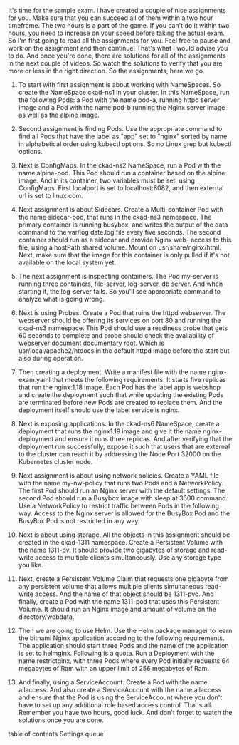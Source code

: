 It's time for the sample exam. I have created a couple of nice assignments for you. Make sure that you can succeed all of them within a two hour timeframe. The two hours is a part of the game. If you can't do it within two hours, you need to increase on your speed before taking the actual exam. So I'm first going to read all the assignments for you. Feel free to pause and work on the assignment and then continue. That's what I would advise you to do. And once you're done, there are solutions for all of the assignments in the next couple of videos. So watch the solutions to verify that you are more or less in the right direction. So the assignments, here we go.

1. To start with first assignment is about working with NameSpaces. So create the NameSpace ckad-ns1 in your cluster. In this NameSpace, run the following Pods: a Pod with the name pod-a, running httpd server image and a Pod with the name pod-b running the Nginx server image as well as the alpine image.

2. Second assignment is finding Pods. Use the appropriate command to find all Pods that have the label as "app" set to "nginx" sorted by name in alphabetical order using kubectl options. So no Linux grep but kubectl options.

3. Next is ConfigMaps. In the ckad-ns2 NameSpace, run a Pod with the name alpine-pod. This Pod should run a container based on the alpine image. And in its container, two variables must be set, using ConfigMaps. First localport is set to localhost:8082, and then external url is set to linux.com.

4. Next assignment is about Sidecars. Create a Multi-container Pod with the name sidecar-pod, that runs in the ckad-ns3 namespace. The primary container is running busybox, and writes the output of the data command to the var/log date.log file every five seconds. The second container should run as a sidecar and provide Nginx web- access to this file, using a hostPath shared volume. Mount on usr/share/nginx/html. Next, make sure that the image for this container is only pulled if it's not available on the local system yet.

5. The next assignment is inspecting containers. The Pod my-server is running three containers, file-server, log-server, db server. And when starting it, the log-server fails. So you'll see appropriate command to analyze what is going wrong. 

6. Next is using Probes. Create a Pod that ruins the httpd webserver. The webserver should be offering its services on port 80 and running the ckad-ns3 namespace. This Pod should use a readiness probe that gets 60 seconds to complete and probe should check the availability of webserver document documentary root. Which is usr/local/apache2/htdocs in the default httpd image before the start but also during operation. 

7. Then creating a deployment. Write a manifest file with the name nginx-exam.yaml that meets the following requirements. It starts five replicas that run the nginx:1.18 image. Each Pod has the label app is webshop and create the deployment such that while updating the existing Pods are terminated before new Pods are created to replace them. And the deployment itself should use the label service is nginx. 

8. Next is exposing applications. In the ckad-ns6 NameSpace, create a deployment that runs the nginx1.19 image and give it the name nginx-deployment and ensure it runs three replicas. And after verifying that the deployment run successfully, expose it such that users that are external to the cluster can reach it by addressing the Node Port 32000 on the Kubernetes cluster node. 

9. Next assignment is about using network policies. Create a YAML file with the name my-nw-policy that runs two Pods and a NetworkPolicy. The first Pod should run an Nginx server with the default settings. The second Pod should run a Busybox image with sleep at 3600 command. Use a NetworkPolicy to restrict traffic between Pods in the following way. Access to the Nginx server is allowed for the BusyBox Pod and the BusyBox Pod is not restricted in any way. 

10. Next is about using storage. All the objects in this assignment should be created in the ckad-1311 namespace. Create a Persistent Volume with the name 1311-pv. It should provide two gigabytes of storage and read-write access to multiple clients simultaneously. Use any storage type you like. 
11. Next, create a Persistent Volume Claim that requests one gigabyte from any persistent volume that allows multiple clients simultaneous read-write access. And the name of that object should be 1311-pvc. And finally, create a Pod with the name 1311-pod that uses this Persistent Volume. It should run an Nginx image and amount of volume on the directory/webdata. 
12. Then we are going to use Helm. Use the Helm package manager to learn the bitnami Nginx application according to the following requirements. The application should start three Pods and the name of the application is set to helmginx. Following is a quota. Run a Deployment with the name restrictginx, with three Pods where every Pod initially requests 64 megabytes of Ram with an upper limit of 256 megabytes of Ram. 
13. And finally, using a ServiceAccount. Create a Pod with the name allaccess. And also create a ServiceAccount with the name allaccess and ensure that the Pod is using the ServiceAccount where you don't have to set up any additional role based access control. That's all. Remember you have two hours, good luck. And don't forget to watch the solutions once you are done.

table of contents
Settings
queue
